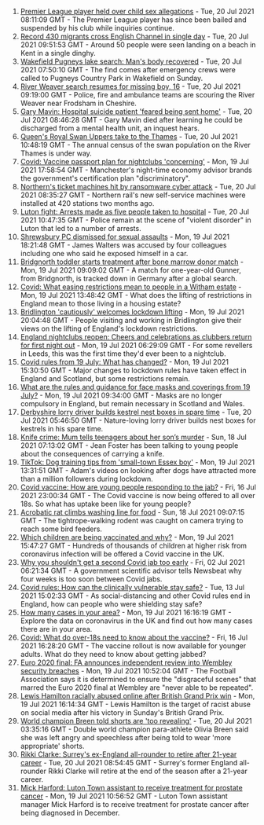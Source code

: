 1. [Premier League player held over child sex allegations](https://www.bbc.co.uk/news/uk-england-57899127) - Tue, 20 Jul 2021 08:11:09 GMT - The Premier League player has since been bailed and suspended by his club while inquiries continue.
2. [Record 430 migrants cross English Channel in single day](https://www.bbc.co.uk/news/uk-57897601) - Tue, 20 Jul 2021 09:51:53 GMT - Around 50 people were seen landing on a beach in Kent in a single dinghy.
3. [Wakefield Pugneys lake search: Man's body recovered](https://www.bbc.co.uk/news/uk-england-leeds-57899228) - Tue, 20 Jul 2021 07:50:10 GMT - The find comes after emergency crews were called to Pugneys Country Park in Wakefield on Sunday.
4. [River Weaver search resumes for missing boy, 16](https://www.bbc.co.uk/news/uk-england-merseyside-57900068) - Tue, 20 Jul 2021 09:19:00 GMT - Police, fire and ambulance teams are scouring the River Weaver near Frodsham in Cheshire.
5. [Gary Mavin: Hospital suicide patient 'feared being sent home'](https://www.bbc.co.uk/news/uk-england-nottinghamshire-57893076) - Tue, 20 Jul 2021 08:46:28 GMT - Gary Mavin died after learning he could be discharged from a mental health unit, an inquest hears.
6. [Queen's Royal Swan Uppers take to the Thames](https://www.bbc.co.uk/news/uk-england-berkshire-57898625) - Tue, 20 Jul 2021 10:48:19 GMT - The annual census of the swan population on the River Thames is under way.
7. [Covid: Vaccine passport plan for nightclubs 'concerning'](https://www.bbc.co.uk/news/uk-england-manchester-57890847) - Mon, 19 Jul 2021 17:58:54 GMT - Manchester's night-time economy advisor brands the government's certification plan "discriminatory".
8. [Northern's ticket machines hit by ransomware cyber attack](https://www.bbc.co.uk/news/uk-england-57892711) - Tue, 20 Jul 2021 08:35:27 GMT - Northern rail's new self-service machines were installed at 420 stations two months ago.
9. [Luton fight: Arrests made as five people taken to hospital](https://www.bbc.co.uk/news/uk-england-beds-bucks-herts-57900900) - Tue, 20 Jul 2021 10:47:35 GMT - Police remain at the scene of "violent disorder" in Luton that led to a number of arrests.
10. [Shrewsbury PC dismissed for sexual assaults](https://www.bbc.co.uk/news/uk-england-shropshire-57887472) - Mon, 19 Jul 2021 18:21:48 GMT - James Walters was accused by four colleagues including one who said he exposed himself in a car.
11. [Bridgnorth toddler starts treatment after bone marrow donor match](https://www.bbc.co.uk/news/uk-england-shropshire-57873586) - Mon, 19 Jul 2021 09:09:02 GMT - A match for one-year-old Gunner, from Bridgnorth, is tracked down in Germany after a global search.
12. [Covid: What easing restrictions mean to people in a Witham estate](https://www.bbc.co.uk/news/uk-england-essex-57861593) - Mon, 19 Jul 2021 13:48:42 GMT - What does the lifting of restrictions in England mean to those living in a housing estate?
13. [Bridlington 'cautiously' welcomes lockdown lifting](https://www.bbc.co.uk/news/uk-england-humber-57893185) - Mon, 19 Jul 2021 20:04:48 GMT - People visiting and working in Bridlington give their views on the lifting of England's lockdown restrictions.
14. [England nightclubs reopen: Cheers and celebrations as clubbers return for first night out](https://www.bbc.co.uk/news/uk-57869258) - Mon, 19 Jul 2021 06:29:09 GMT - For some revellers in Leeds, this was the first time they'd ever been to a nightclub.
15. [Covid rules from 19 July: What has changed?](https://www.bbc.co.uk/news/explainers-52530518) - Mon, 19 Jul 2021 15:30:50 GMT - Major changes to lockdown rules have taken effect in England and Scotland, but some restrictions remain.
16. [What are the rules and guidance for face masks and coverings from 19 July?](https://www.bbc.co.uk/news/health-51205344) - Mon, 19 Jul 2021 09:34:00 GMT - Masks are no longer compulsory in England, but remain necessary in Scotland and Wales.
17. [Derbyshire lorry driver builds kestrel nest boxes in spare time](https://www.bbc.co.uk/news/uk-england-derbyshire-57824187) - Tue, 20 Jul 2021 05:46:50 GMT - Nature-loving lorry driver builds nest boxes for kestrels in his spare time.
18. [Knife crime: Mum tells teenagers about her son’s murder](https://www.bbc.co.uk/news/uk-england-london-57863749) - Sun, 18 Jul 2021 07:13:02 GMT - Jean Foster has been talking to young people about the consequences of carrying a knife.
19. [TikTok: Dog training tips from 'small-town Essex boy'](https://www.bbc.co.uk/news/uk-england-essex-57841659) - Mon, 19 Jul 2021 13:31:51 GMT - Adam's videos on looking after dogs have attracted more than a million followers during lockdown.
20. [Covid vaccine: How are young people responding to the jab?](https://www.bbc.co.uk/news/uk-england-london-57845115) - Fri, 16 Jul 2021 23:00:34 GMT - The Covid vaccine is now being offered to all over 18s. So what has uptake been like for young people?
21. [Acrobatic rat climbs washing line for food](https://www.bbc.co.uk/news/uk-england-norfolk-57826515) - Sun, 18 Jul 2021 09:07:15 GMT - The tightrope-walking rodent was caught on camera trying to reach some bird feeders.
22. [Which children are being vaccinated and why?](https://www.bbc.co.uk/news/health-57888429) - Mon, 19 Jul 2021 15:47:27 GMT - Hundreds of thousands of children at higher risk from coronavirus infection will be offered a Covid vaccine in the UK.
23. [Why you shouldn't get a second Covid jab too early](https://www.bbc.co.uk/news/newsbeat-57682233) - Fri, 02 Jul 2021 06:21:34 GMT - A government scientific advisor tells Newsbeat why four weeks is too soon between Covid jabs.
24. [Covid rules: How can the clinically vulnerable stay safe?](https://www.bbc.co.uk/news/health-51997151) - Tue, 13 Jul 2021 15:02:33 GMT - As social-distancing and other Covid rules end in England, how can people who were shielding stay safe?
25. [How many cases in your area?](https://www.bbc.co.uk/news/uk-51768274) - Mon, 19 Jul 2021 16:16:19 GMT - Explore the data on coronavirus in the UK and find out how many cases there are in your area.
26. [Covid: What do over-18s need to know about the vaccine?](https://www.bbc.co.uk/news/health-57273875) - Fri, 16 Jul 2021 16:28:20 GMT - The vaccine rollout is now available for younger adults. What do they need to know about getting jabbed?
27. [Euro 2020 final: FA announces independent review into Wembley security breaches](https://www.bbc.co.uk/sport/football/57888959) - Mon, 19 Jul 2021 10:52:04 GMT - The Football Association says it is determined to ensure the "disgraceful scenes" that marred the Euro 2020 final at Wembley are "never able to be repeated".
28. [Lewis Hamilton racially abused online after British Grand Prix win](https://www.bbc.co.uk/sport/formula1/57885011) - Mon, 19 Jul 2021 16:14:34 GMT - Lewis Hamilton is the target of racist abuse on social media after his victory in Sunday's British Grand Prix.
29. [World champion Breen told shorts are 'too revealing'](https://www.bbc.co.uk/sport/disability-sport/57887715) - Tue, 20 Jul 2021 03:35:16 GMT - Double world champion para-athlete Olivia Breen said she was left angry and speechless after being told to wear 'more appropriate' shorts.
30. [Rikki Clarke: Surrey's ex-England all-rounder to retire after 21-year career](https://www.bbc.co.uk/sport/cricket/57899218) - Tue, 20 Jul 2021 08:54:45 GMT - Surrey's former England all-rounder Rikki Clarke will retire at the end of the season after a 21-year career.
31. [Mick Harford: Luton Town assistant to receive treatment for prostate cancer](https://www.bbc.co.uk/sport/football/57867900) - Mon, 19 Jul 2021 10:56:52 GMT - Luton Town assistant manager Mick Harford is to receive treatment for prostate cancer after being diagnosed in December.
